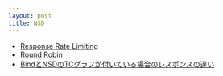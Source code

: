 ```yaml
---
layout: post
title: NSD
---
```

- [Response Rate Limiting](./response_rate_limiting)
- [Round Robin](./round-robin)
- [BindとNSDのTCグラフが付いている場合のレスポンスの違い](./tc_flags_bind_nsd)
